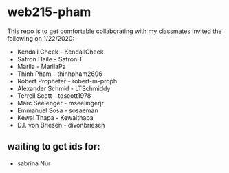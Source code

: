 # web215-pham
This repo is to get comfortable collaborating with my classmates
invited the following on 1/22/2020:
- Kendall Cheek - KendallCheek
- Safron Haile - SafronH
- Mariia - MariiaPa
- Thinh Pham - thinhpham2606
- Robert Propheter - robert-m-proph
- Alexander Schmid - LTSchmiddy
- Terrell Scott - tdscott1978
- Marc Seelenger - mseelingerjr
- Emmanuel Sosa - sosaeman
- Kewal Thapa - Kewalthapa
- D.I. von Briesen - divonbriesen
## waiting to get ids for:
- sabrina Nur
